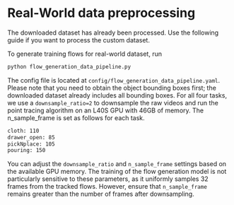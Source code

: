 # Real-World data preprocessing 
The downloaded dataset has already been processed. Use the following guide if you want to process the custom dataset.

To generate training flows for real-world dataset, run 
```bash
python flow_generation_data_pipeline.py
```
The config file is located at `config/flow_generation_data_pipeline.yaml`. Please note that you need to obtain the object bounding boxes first; the downloaded dataset already includes all bounding boxes. For all four tasks, we use a `downsample_ratio=2` to downsample the raw videos and run the point tracing algorithm on an L40S GPU with 46GB of memory. The n_sample_frame is set as follows for each task.
```bash
cloth: 110
drawer_open: 85
pickNplace: 105
pouring: 150
```
You can adjust the `downsample_ratio` and `n_sample_frame` settings based on the available GPU memory. The training of the flow generation model is not particularly sensitive to these parameters, as it uniformly samples 32 frames from the tracked flows. However, ensure that `n_sample_frame` remains greater than the number of frames after downsampling.


